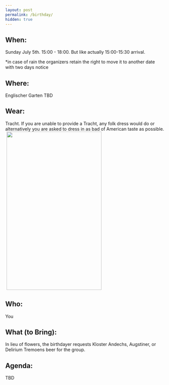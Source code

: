 ```yaml
---
layout: post
permalink: /birthday/
hidden: true
---
```


## When: 
Sunday July 5th.  15:00 - 18:00.  But like actually 15:00-15:30 arrival.  

*in case of rain the organizers retain the right to move it to another date with two days notice

## Where: 
Englischer Garten TBD

## Wear:
Tracht.  If you are unable to provide a Tracht, any folk dress would do or alternatively you are asked to dress in as bad of American taste as possible.
![]() <img src="{{DenisPeskov.github.io}}/images/wiesn.jpg"  width="300" height="500">


## Who:
You

## What (to Bring):
In lieu of flowers, the birthdayer requests Kloster Andechs,  Augstiner, or Delirium Tremoens beer for the group.  

## Agenda:
TBD
                                                  
